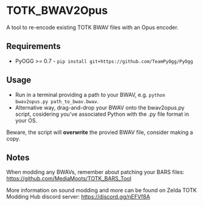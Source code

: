 # TOTK_BWAV2Opus
A tool to re-encode existing TOTK BWAV files with an Opus encoder.

## Requirements
- PyOGG >= 0.7 - `pip install git+https://github.com/TeamPyOgg/PyOgg`

## Usage
- Run in a terminal providing a path to your BWAV, e.g. `python bwav2opus.py path_to_bwav.bwav`.
- Alternative way, drag-and-drop your BWAV onto the bwav2opus.py script, cosidering you've associated Python with the .py file format in your OS.

Beware, the script will **overwrite** the provied BWAV file, consider making a copy.

## Notes
When modding any BWAVs, remember about patching your BARS files: https://github.com/MediaMoots/TOTK_BARS_Tool

More information on sound modding and more can be found on Zelda TOTK Modding Hub discord server: https://discord.gg/nEFVf8A
